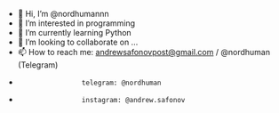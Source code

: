- 👋 Hi, I’m @nordhumannn
- 👀 I’m interested in programming
- 🌱 I’m currently learning Python
- 💞️ I’m looking to collaborate on ...
- 📫 How to reach me: andrewsafonovpost@gmail.com / @nordhuman (Telegram)
-                     telegram: @nordhuman
-                     instagram: @andrew.safonov

<!---
nordhumannn/nordhumannn is a ✨ special ✨ repository because its `README.md` (this file) appears on your GitHub profile.
You can click the Preview link to take a look at your changes.
--->
